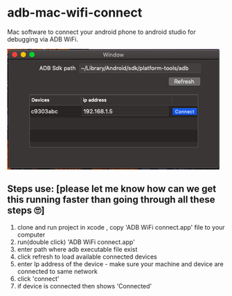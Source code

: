 # adb-mac-wifi-connect
Mac software to connect your android phone to android studio for debugging via ADB WiFi.

![adb](https://github.com/mayuri-kulkarni/adb-mac-wifi-connect/blob/master/Android%20Wifi%20Connect/Screenshot%202020-05-05%20at%2010.22.56%20PM.png)
## Steps use: [please let me know how can we get this running faster than going through all these steps 🙄]
  1. clone and run project in xcode , copy 'ADB WiFi connect.app' file to your computer
  2. run(double click) 'ADB WiFi connect.app'
  3. enter path where adb executable file exist
  4. click refresh to load available connected devices
  5. enter Ip address of the device - make sure your machine and device are connected to same network
  6. click 'connect'
  7. if device is connected then shows 'Connected'
